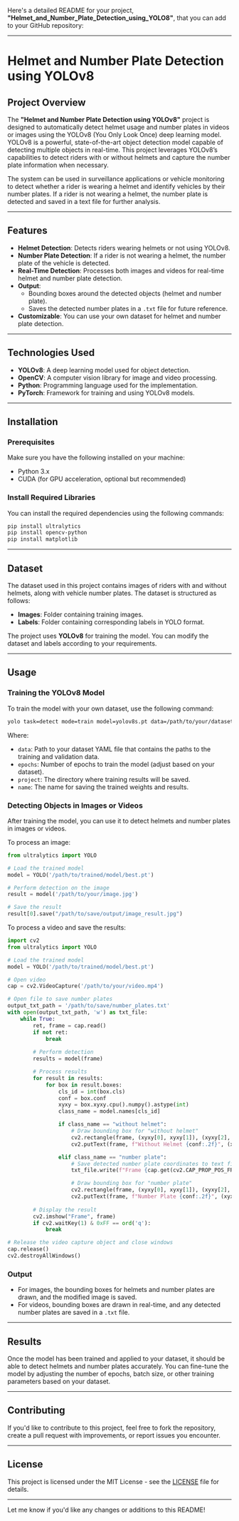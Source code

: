 Here's a detailed README for your project, **"Helmet_and_Number_Plate_Detection_using_YOLO8"**, that you can add to your GitHub repository:

---

# Helmet and Number Plate Detection using YOLOv8

## Project Overview

The **"Helmet and Number Plate Detection using YOLOv8"** project is designed to automatically detect helmet usage and number plates in videos or images using the YOLOv8 (You Only Look Once) deep learning model. YOLOv8 is a powerful, state-of-the-art object detection model capable of detecting multiple objects in real-time. This project leverages YOLOv8’s capabilities to detect riders with or without helmets and capture the number plate information when necessary.

The system can be used in surveillance applications or vehicle monitoring to detect whether a rider is wearing a helmet and identify vehicles by their number plates. If a rider is not wearing a helmet, the number plate is detected and saved in a text file for further analysis.

---

## Features

- **Helmet Detection**: Detects riders wearing helmets or not using YOLOv8.
- **Number Plate Detection**: If a rider is not wearing a helmet, the number plate of the vehicle is detected.
- **Real-Time Detection**: Processes both images and videos for real-time helmet and number plate detection.
- **Output**: 
  - Bounding boxes around the detected objects (helmet and number plate).
  - Saves the detected number plates in a `.txt` file for future reference.
- **Customizable**: You can use your own dataset for helmet and number plate detection.
  
---

## Technologies Used

- **YOLOv8**: A deep learning model used for object detection.
- **OpenCV**: A computer vision library for image and video processing.
- **Python**: Programming language used for the implementation.
- **PyTorch**: Framework for training and using YOLOv8 models.

---

## Installation

### Prerequisites

Make sure you have the following installed on your machine:

- Python 3.x
- CUDA (for GPU acceleration, optional but recommended)

### Install Required Libraries

You can install the required dependencies using the following commands:

```bash
pip install ultralytics
pip install opencv-python
pip install matplotlib
```

---

## Dataset

The dataset used in this project contains images of riders with and without helmets, along with vehicle number plates. The dataset is structured as follows:

- **Images**: Folder containing training images.
- **Labels**: Folder containing corresponding labels in YOLO format.
  
The project uses **YOLOv8** for training the model. You can modify the dataset and labels according to your requirements.

---

## Usage

### Training the YOLOv8 Model

To train the model with your own dataset, use the following command:

```bash
yolo task=detect mode=train model=yolov8s.pt data=/path/to/your/dataset.yaml epochs=10 project=/path/to/save/results name=results
```

Where:
- `data`: Path to your dataset YAML file that contains the paths to the training and validation data.
- `epochs`: Number of epochs to train the model (adjust based on your dataset).
- `project`: The directory where training results will be saved.
- `name`: The name for saving the trained weights and results.

### Detecting Objects in Images or Videos

After training the model, you can use it to detect helmets and number plates in images or videos.

To process an image:

```python
from ultralytics import YOLO

# Load the trained model
model = YOLO('/path/to/trained/model/best.pt')

# Perform detection on the image
result = model('/path/to/your/image.jpg')

# Save the result
result[0].save("/path/to/save/output/image_result.jpg")
```

To process a video and save the results:

```python
import cv2
from ultralytics import YOLO

# Load the trained model
model = YOLO('/path/to/trained/model/best.pt')

# Open video
cap = cv2.VideoCapture('/path/to/your/video.mp4')

# Open file to save number plates
output_txt_path = '/path/to/save/number_plates.txt'
with open(output_txt_path, 'w') as txt_file:
    while True:
        ret, frame = cap.read()
        if not ret:
            break
        
        # Perform detection
        results = model(frame)

        # Process results
        for result in results:
            for box in result.boxes:
                cls_id = int(box.cls)
                conf = box.conf
                xyxy = box.xyxy.cpu().numpy().astype(int)
                class_name = model.names[cls_id]

                if class_name == "without helmet":
                    # Draw bounding box for "without helmet"
                    cv2.rectangle(frame, (xyxy[0], xyxy[1]), (xyxy[2], xyxy[3]), (0, 0, 255), 2)
                    cv2.putText(frame, f"Without Helmet {conf:.2f}", (xyxy[0], xyxy[1] - 10), cv2.FONT_HERSHEY_SIMPLEX, 0.5, (0, 0, 255), 2)

                elif class_name == "number plate":
                    # Save detected number plate coordinates to text file
                    txt_file.write(f"Frame {cap.get(cv2.CAP_PROP_POS_FRAMES)}: Number Plate at {xyxy.tolist()}\n")

                    # Draw bounding box for "number plate"
                    cv2.rectangle(frame, (xyxy[0], xyxy[1]), (xyxy[2], xyxy[3]), (255, 0, 0), 2)
                    cv2.putText(frame, f"Number Plate {conf:.2f}", (xyxy[0], xyxy[1] - 10), cv2.FONT_HERSHEY_SIMPLEX, 0.5, (255, 0, 0), 2)
        
        # Display the result
        cv2.imshow("Frame", frame)
        if cv2.waitKey(1) & 0xFF == ord('q'):
            break

# Release the video capture object and close windows
cap.release()
cv2.destroyAllWindows()
```

### Output

- For images, the bounding boxes for helmets and number plates are drawn, and the modified image is saved.
- For videos, bounding boxes are drawn in real-time, and any detected number plates are saved in a `.txt` file.

---

## Results

Once the model has been trained and applied to your dataset, it should be able to detect helmets and number plates accurately. You can fine-tune the model by adjusting the number of epochs, batch size, or other training parameters based on your dataset.

---

## Contributing

If you'd like to contribute to this project, feel free to fork the repository, create a pull request with improvements, or report issues you encounter.

---

## License

This project is licensed under the MIT License - see the [LICENSE](LICENSE) file for details.

---

Let me know if you'd like any changes or additions to this README!
